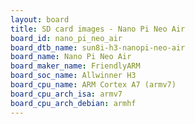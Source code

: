 ```yaml
---
layout: board
title: SD card images - Nano Pi Neo Air
board_id: nano_pi_neo_air
board_dtb_name: sun8i-h3-nanopi-neo-air
board_name: Nano Pi Neo Air
board_maker_name: FriendlyARM
board_soc_name: Allwinner H3
board_cpu_name: ARM Cortex A7 (armv7)
board_cpu_arch_isa: armv7
board_cpu_arch_debian: armhf
---
```

